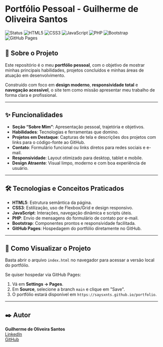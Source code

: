 # Portfólio Pessoal - Guilherme de Oliveira Santos

![Status](https://img.shields.io/badge/status-em%20desenvolvimento-yellow)
![HTML5](https://img.shields.io/badge/HTML5-E34F26?style=for-the-badge&logo=html5&logoColor=white)
![CSS3](https://img.shields.io/badge/CSS3-1572B6?style=for-the-badge&logo=css3&logoColor=white)
![JavaScript](https://img.shields.io/badge/JavaScript-F7DF1E?style=for-the-badge&logo=javascript&logoColor=black)
![PHP](https://img.shields.io/badge/PHP-777BB4?style=for-the-badge&logo=php&logoColor=white)
![Bootstrap](https://img.shields.io/badge/Bootstrap-7952B3?style=for-the-badge&logo=bootstrap&logoColor=white)
![GitHub Pages](https://img.shields.io/badge/GitHub%20Pages-222222?style=for-the-badge&logo=github&logoColor=white)

## 📖 Sobre o Projeto

Este repositório é o meu **portfólio pessoal**, com o objetivo de mostrar minhas principais habilidades, projetos concluídos e minhas áreas de atuação em desenvolvimento.

Construído com foco em **design moderno**, **responsividade total** e **navegação acessível**, o site tem como missão apresentar meu trabalho de forma clara e profissional.

---

## ✨ Funcionalidades

- **Seção “Sobre Mim”**: Apresentação pessoal, trajetória e objetivos.  
- **Habilidades**: Tecnologias e ferramentas que domino.  
- **Projetos em Destaque**: Capturas de tela e descrições dos projetos com links para o código-fonte ao GitHub.  
- **Contato**: Formulário funcional ou links diretos para redes sociais e e-mail.  
- **Responsividade**: Layout otimizado para desktop, tablet e mobile.  
- **Design Atraente**: Visual limpo, moderno e com boa experiência de usuário.  

---

## 🛠️ Tecnologias e Conceitos Praticados

- **HTML5**: Estrutura semântica da página.  
- **CSS3**: Estilização, uso de Flexbox/Grid e design responsivo.  
- **JavaScript**: Interações, navegação dinâmica e scripts úteis.  
- **PHP**: Envio de mensagens do formulário de contato por e-mail.  
- **Bootstrap**: Componentes prontos e responsividade facilitada.  
- **GitHub Pages**: Hospedagem do portfólio diretamente no GitHub.  

---

## 🚀 Como Visualizar o Projeto

Basta abrir o arquivo `index.html` no navegador para acessar a versão local do portfólio.  

Se quiser hospedar via GitHub Pages:  
1. Vá em **Settings → Pages**.  
2. Em **Source**, selecione a branch `main` e clique em "Save".  
3. O portfólio estará disponível em `https://saysxnts.github.io/portfolio`.  

---

## ✒️ Autor

**Guilherme de Oliveira Santos**  
[LinkedIn](https://www.linkedin.com/in/guilhermedeoliveirasantos)  
[GitHub](https://github.com/guilhermeoliveirasantos)
